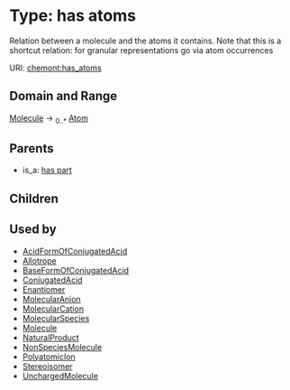 
# Type: has atoms


Relation between a molecule and the atoms it contains. Note that this is a shortcut relation: for granular representations go via atom occurrences

URI: [chemont:has_atoms](https://w3id.org/chemont/has_atoms)


## Domain and Range

[Molecule](Molecule.md) ->  <sub>0..*</sub> [Atom](Atom.md)

## Parents

 *  is_a: [has part](has_part.md)

## Children


## Used by

 * [AcidFormOfConjugatedAcid](AcidFormOfConjugatedAcid.md)
 * [Allotrope](Allotrope.md)
 * [BaseFormOfConjugatedAcid](BaseFormOfConjugatedAcid.md)
 * [ConjugatedAcid](ConjugatedAcid.md)
 * [Enantiomer](Enantiomer.md)
 * [MolecularAnion](MolecularAnion.md)
 * [MolecularCation](MolecularCation.md)
 * [MolecularSpecies](MolecularSpecies.md)
 * [Molecule](Molecule.md)
 * [NaturalProduct](NaturalProduct.md)
 * [NonSpeciesMolecule](NonSpeciesMolecule.md)
 * [PolyatomicIon](PolyatomicIon.md)
 * [Stereoisomer](Stereoisomer.md)
 * [UnchargedMolecule](UnchargedMolecule.md)
